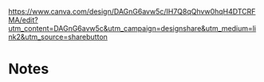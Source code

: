 https://www.canva.com/design/DAGnG6avw5c/IH7Q8qQhvw0hqH4DTCRFMA/edit?utm_content=DAGnG6avw5c&utm_campaign=designshare&utm_medium=link2&utm_source=sharebutton

# Notes
